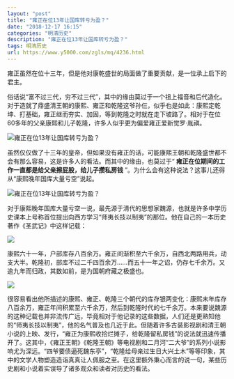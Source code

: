 ```yaml
---
layout: "post"
title: "雍正在位13年让国库转亏为盈？"
date: "2018-12-17 16:15"
categories: "明清历史"
description: "雍正在位13年让国库转亏为盈？"
tags: 明清历史
url: https://www.y5000.com/zgls/mq/4236.html
---
```






雍正虽然在位十三年，但是他对康乾盛世的局面做了重要贡献，是一位承上启下的君主。

俗话说“富不过三代，穷不过三代”，其中的缘由莫过于一个祖上福音和后代造化。对于造就了鼎盛清王朝的康熙、雍正和乾隆这爷孙仨，似乎也是如此：康熙定乾坤、打基础，雍正继而夯实、加固，等到乾隆之时就在走下坡路了。相对于在位60多年的父亲康熙和儿子乾隆，许多人似乎更为偏爱雍正爱新觉罗·胤禛。

![雍正在位13年让国库转亏为盈？](/uploads/allimg/161101/6-16110109101b57.JPG)

虽然仅仅做了十三年的皇帝，但如果没有雍正的话，可能康熙王朝和乾隆盛世都不会有那么容易，这是许多人的看法。而其中的缘由，也莫过于“
**雍正在位期间的工作一直都是给父亲擦屁股，给儿子攒私房钱** ”。为什么会有这种说法？这事儿还得从“康熙晚年国库大量亏空”说起。

![雍正在位13年让国库转亏为盈？](/uploads/allimg/161101/6-161101091040218.JPG)

对于康熙晚年国库大量亏空一说，最先源于清代的思想家魏源，也就是许多中学历史课本上号称首位提出向西方学习“师夷长技以制夷”的那位。他在自己的一本历史著作《圣武记》中这样记载：

![](/uploads/allimg/161101/6-1611010910533X.JPG)

康熙六十一年，户部库存八百余万。雍正间渐积至六千余万，自西北两路用兵，动支大半。乾隆初，部库不过二千四百余万……而五十一年之诏，仍存七千余万。又逾九年而归政，其数如前，是为国朝府藏之极盛也。

![](https://img.y5000.com/uploads/allimg/161031/1PF4BG-3.jpg)

很容易看出他所描述的康熙、雍正、乾隆三个朝代的库存银两变化：康熙末年库存八百余万，雍正年间积累至六千余万，然后到乾隆时代的七千余万。本来要说魏源的这种记载也并非流传广远，毕竟相对于他记录的这些数据，人们还是更熟知他的“师夷长技以制夷”，他的名气普及也几近于此。但随着许多古装影视剧和清王朝小说的上映、发行，“雍正为康熙收拾烂摊子，给乾隆留私房钱”的说法就迅速传播开了。这其中，《雍正王朝》《乾隆王朝》等电视剧和二月河“二大爷”的系列小说影响尤为深远。“四爷要债逼死魏东亭”，“乾隆给母亲过生日大兴土木”等等印象，其中的文学人物塑造造诣真真让人佩服之至。在这里额外秉心而言的说一句，某些历史剧和小说着实误导了诸多观众和读者对历史的看法。
